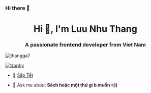### Hi there 👋
<h1 align="center">Hi 👋, I'm Luu Nhu Thang</h1>
<h3 align="center">A passionate frontend developer from Viet Nam</h3>

<p align="left"> <img src="https://komarev.com/ghpvc/?username=thangga7&label=Profile%20views&color=0e75b6&style=flat" alt="thangga7" /> </p>

[![trophy](https://github-profile-trophy.vercel.app/?username=ryo-ma&theme=onedark)](https://github-profile-trophy.vercel.app/?username=ryo-ma&theme=onedark)

- 🔭 [Sắp Tết](https://saptet.tk/)

- 💬 Ask me about **Sách hoặc một thứ gì b muốn =))**

